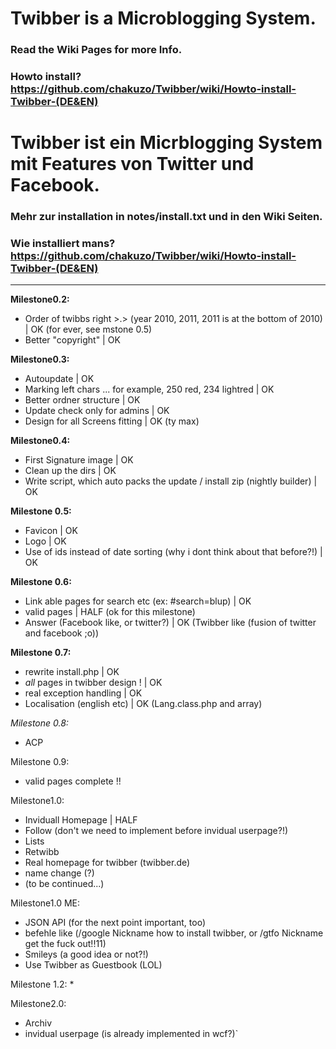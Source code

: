 # Twibber is a Microblogging System.
### Read the Wiki Pages for more Info.
### Howto install? <https://github.com/chakuzo/Twibber/wiki/Howto-install-Twibber-(DE&EN)>
# Twibber ist ein Micrblogging System mit Features von Twitter und Facebook.
### Mehr zur installation in notes/install.txt und in den Wiki Seiten.
### Wie installiert mans? <https://github.com/chakuzo/Twibber/wiki/Howto-install-Twibber-(DE&EN)>

***
**Milestone0.2:**
* Order of twibbs right >.> (year 2010, 2011, 2011 is at the bottom of 2010) | OK (for ever, see mstone 0.5)
* Better "copyright" | OK

**Milestone0.3:**
* Autoupdate | OK
* Marking left chars ... for example, 250 red, 234 lightred | OK
* Better ordner structure | OK
* Update check only for admins | OK
* Design for all Screens fitting | OK (ty max)

**Milestone0.4:**
* First Signature image | OK
* Clean up the dirs | OK
* Write script, which auto packs the update / install zip (nightly builder) | OK

**Milestone 0.5:**
* Favicon | OK
* Logo | OK
* Use of ids instead of date sorting (why i dont think about that before?!) | OK

**Milestone 0.6:**
* Link able pages for search etc (ex: #search=blup) | OK
* valid pages | HALF (ok for this milestone)
* Answer (Facebook like, or twitter?) | OK (Twibber like (fusion of twitter and facebook ;o))

**Milestone 0.7:**
* rewrite install.php | OK
* _all_ pages in twibber design ! | OK
* real exception handling | OK
* Localisation (english etc) | OK (Lang.class.php and array)

_Milestone 0.8:_
* ACP

Milestone 0.9:
* valid pages complete !!

Milestone1.0:
* Inviduall Homepage | HALF
* Follow (don't we need to implement before invidual userpage?!)
* Lists
* Retwibb
* Real homepage for twibber (twibber.de)
* name change (?)
* (to be continued...)

Milestone1.0 ME:
* JSON API (for the next point important, too)
* befehle like (/google Nickname how to install twibber, or /gtfo Nickname get the fuck out!!11)
* Smileys (a good idea or not?!)
* Use Twibber as Guestbook (LOL)

Milestone 1.2:
* 

Milestone2.0:
* Archiv
* invidual userpage (is already implemented in wcf?)`